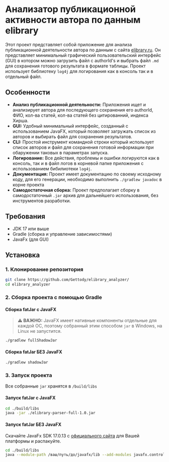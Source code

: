 # Анализатор публикационной активности автора по данным elibrary
Этот проект представляет собой приложение для анализа публикационной деятельности автора по данным с сайта [elibrary.ru](https://elibrary.ru). Он представляет минимальный графический пользовательский интерфейс (GUI) в котором можно загрузить файл с authorId's и выбрать файл `.md` для сохранения готового результата в формате таблицы. Проект использует библиотеку `log4j` для логирования как в консоль так и в отдельный файл.

## Особенности
- **Анализ публикационной деятельности:** Приложения ищет и анализирует автора для последующего сохранения его authorId, ФИО, кол-ва статей, кол-ва статей без цитированний, индекса Хирша.
- **GUI:** Удобный минимальный интерфейс, созданный с использованием JavaFX, который позволяет загружать список из авторов и выбирать файл для сохранения результатов.
- **CLI:** Простой инструмент командной строки который использует список авторов и файл для сохранения готовой информации при обаружении таковых в параметрах запуска.
- **Логирование:** Все действия, проблемы и ошибки логируются как в консоль, так и в файл логов в корневой папке приложения с использованием бибилиотеки `log4j`.
- **Документация:** Проект имеет документацию по своему исходному коду, для его генерации, необходимо выполнить `./gradlew javadoc` в корне проекта
- **Самодостаточная сборка:** Проект предполагает сборку в самодостаточный `.jar` архив для дальнейшего использования, без инструментов разработки.

## Требования
- JDK 17 или выше
- Gradle (сборка и управление зависимостями)
- JavaFx (для GUI)

## Установка
### 1. Клонирование репозитория
```bash
git clone https://github.com/Gettody/elibrary_analyzer/
cd elibrary_analyzer
```
### 2. Сборка проекта с помощью Gradle
#### Сборка fatJar с JavaFX
> **⚠️ ВАЖНО:**  JavaFX имеет нативные компоненты отдельные для каждой ОС, поэтому собранный этим способом `jar` в Windows, на Linux не запустится.
```bash
./gradlew fullShadowJar
```
#### Сборка fatJar **БЕЗ** JavaFX
```bash
./gradlew shadowJar
```
### 3. Запуск проекта
Все собранные `jar` хранятся в `/build/libs`
#### Запуск fatJar с JavaFX
```bash
cd ./build/libs
java -jar ./elibrary-parser-full-1.0.jar
```
#### Запуск fatJar **БЕЗ** JavaFX
Скачайте JavaFx SDK 17.0.13 c [официального сайта]([https://elibrary.ru](https://gluonhq.com/products/javafx/)) для Вашей платформы и распакуйте.
```bash
cd ./build/libs
java --module-path /ваш/путь/до/javafx/lib --add-modules javafx.controls,javafx.fxml -jar .\elibrary-parser-1.0.jar
```
